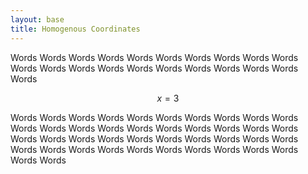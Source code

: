 ```yaml
---
layout: base
title: Homogenous Coordinates
---
```


Words Words Words Words Words Words Words Words Words Words Words Words Words Words Words Words Words Words Words Words Words 

$$
x = 3
$$


Words Words Words Words Words Words Words Words Words Words Words Words Words Words Words Words Words Words Words Words Words 
Words Words Words Words Words Words Words Words Words Words Words Words Words Words Words Words Words Words Words Words Words 